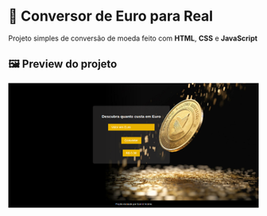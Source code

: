 # 💱 Conversor de Euro para Real

Projeto simples de conversão de moeda feito com **HTML**, **CSS** e **JavaScript**


## 🖼️ Preview do projeto

![Preview do Conversor](./menu-projeto/assets%20/img/print_home.png)